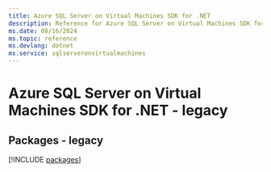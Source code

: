 ```yaml
---
title: Azure SQL Server on Virtual Machines SDK for .NET
description: Reference for Azure SQL Server on Virtual Machines SDK for .NET
ms.date: 08/16/2024
ms.topic: reference
ms.devlang: dotnet
ms.service: sqlserveronvirtualmachines
---
```

# Azure SQL Server on Virtual Machines SDK for .NET - legacy
## Packages - legacy
[!INCLUDE [packages](sql-server-on-virtual-machines-index.md)]